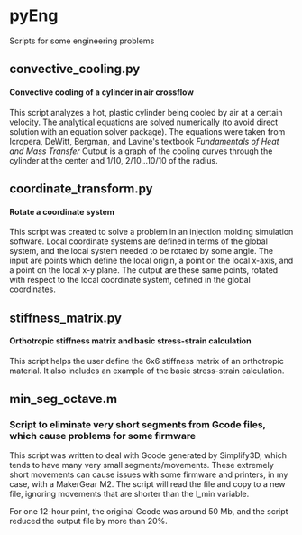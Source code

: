 pyEng
=====

Scripts for some engineering problems

## convective_cooling.py
#### Convective cooling of a cylinder in air crossflow
This script analyzes a hot, plastic cylinder being cooled by air at a certain velocity. The analytical equations are solved numerically (to avoid direct solution with an equation solver package). The equations were taken from Icropera, DeWitt, Bergman, and Lavine's textbook *Fundamentals of Heat and Mass Transfer*
Output is a graph of the cooling curves through the cylinder at the center and 1/10, 2/10...10/10 of the radius.

## coordinate_transform.py
#### Rotate a coordinate system
This script was created to solve a problem in an injection molding simulation software. Local coordinate systems are defined in terms of the global system, and the local system needed to be rotated by some angle. The input are points which define the local origin, a point on the local x-axis, and a point on the local x-y plane. The output are these same points, rotated with respect to the local coordinate system, defined in the global coordinates.

## stiffness_matrix.py
#### Orthotropic stiffness matrix and basic stress-strain calculation
This script helps the user define the 6x6 stiffness matrix of an orthotropic material. It also includes an example of the basic stress-strain calculation.

## min_seg_octave.m
### Script to eliminate very short segments from Gcode files, which cause problems for some firmware
This script was written to deal with Gcode generated by Simplify3D, which tends to have many very small segments/movements. These extremely short movements can cause issues with some firmware and printers, in my case, with a MakerGear M2. The script will read the file and copy to a new file, ignoring movements that are shorter than the l_min variable.

For one 12-hour print, the original Gcode was around 50 Mb, and the script reduced the output file by more than 20%.
